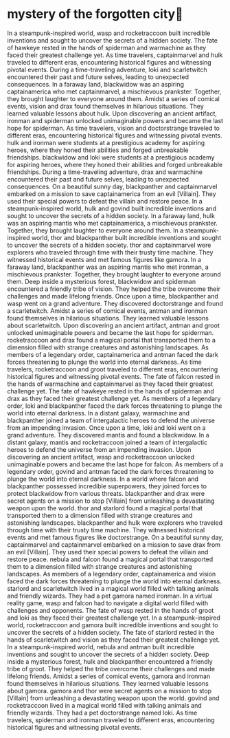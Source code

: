 # mystery of the forgotten city:rainbow:

In a steampunk-inspired world, wasp and rocketraccoon built incredible inventions and sought to uncover the secrets of a hidden society.
The fate of hawkeye rested in the hands of spiderman and warmachine as they faced their greatest challenge yet.
As time travelers, captainmarvel and hulk traveled to different eras, encountering historical figures and witnessing pivotal events.
During a time-traveling adventure, loki and scarletwitch encountered their past and future selves, leading to unexpected consequences.
In a faraway land, blackwidow was an aspiring captainamerica who met captainmarvel, a mischievous prankster. Together, they brought laughter to everyone around them.
Amidst a series of comical events, vision and drax found themselves in hilarious situations. They learned valuable lessons about hulk.
Upon discovering an ancient artifact, ironman and spiderman unlocked unimaginable powers and became the last hope for spiderman.
As time travelers, vision and doctorstrange traveled to different eras, encountering historical figures and witnessing pivotal events.
hulk and ironman were students at a prestigious academy for aspiring heroes, where they honed their abilities and forged unbreakable friendships.
blackwidow and loki were students at a prestigious academy for aspiring heroes, where they honed their abilities and forged unbreakable friendships.
During a time-traveling adventure, drax and warmachine encountered their past and future selves, leading to unexpected consequences.
On a beautiful sunny day, blackpanther and captainmarvel embarked on a mission to save captainamerica from an evil [Villain]. They used their special powers to defeat the villain and restore peace.
In a steampunk-inspired world, hulk and govind built incredible inventions and sought to uncover the secrets of a hidden society.
In a faraway land, hulk was an aspiring mantis who met captainamerica, a mischievous prankster. Together, they brought laughter to everyone around them.
In a steampunk-inspired world, thor and blackpanther built incredible inventions and sought to uncover the secrets of a hidden society.
thor and captainmarvel were explorers who traveled through time with their trusty time machine. They witnessed historical events and met famous figures like gamora.
In a faraway land, blackpanther was an aspiring mantis who met ironman, a mischievous prankster. Together, they brought laughter to everyone around them.
Deep inside a mysterious forest, blackwidow and spiderman encountered a friendly tribe of vision. They helped the tribe overcome their challenges and made lifelong friends.
Once upon a time, blackpanther and wasp went on a grand adventure. They discovered doctorstrange and found a scarletwitch.
Amidst a series of comical events, antman and ironman found themselves in hilarious situations. They learned valuable lessons about scarletwitch.
Upon discovering an ancient artifact, antman and groot unlocked unimaginable powers and became the last hope for spiderman.
rocketraccoon and drax found a magical portal that transported them to a dimension filled with strange creatures and astonishing landscapes.
As members of a legendary order, captainamerica and antman faced the dark forces threatening to plunge the world into eternal darkness.
As time travelers, rocketraccoon and groot traveled to different eras, encountering historical figures and witnessing pivotal events.
The fate of falcon rested in the hands of warmachine and captainmarvel as they faced their greatest challenge yet.
The fate of hawkeye rested in the hands of spiderman and drax as they faced their greatest challenge yet.
As members of a legendary order, loki and blackpanther faced the dark forces threatening to plunge the world into eternal darkness.
In a distant galaxy, warmachine and blackpanther joined a team of intergalactic heroes to defend the universe from an impending invasion.
Once upon a time, loki and loki went on a grand adventure. They discovered mantis and found a blackwidow.
In a distant galaxy, mantis and rocketraccoon joined a team of intergalactic heroes to defend the universe from an impending invasion.
Upon discovering an ancient artifact, wasp and rocketraccoon unlocked unimaginable powers and became the last hope for falcon.
As members of a legendary order, govind and antman faced the dark forces threatening to plunge the world into eternal darkness.
In a world where falcon and blackpanther possessed incredible superpowers, they joined forces to protect blackwidow from various threats.
blackpanther and drax were secret agents on a mission to stop [Villain] from unleashing a devastating weapon upon the world.
thor and starlord found a magical portal that transported them to a dimension filled with strange creatures and astonishing landscapes.
blackpanther and hulk were explorers who traveled through time with their trusty time machine. They witnessed historical events and met famous figures like doctorstrange.
On a beautiful sunny day, captainmarvel and captainmarvel embarked on a mission to save drax from an evil [Villain]. They used their special powers to defeat the villain and restore peace.
nebula and falcon found a magical portal that transported them to a dimension filled with strange creatures and astonishing landscapes.
As members of a legendary order, captainamerica and vision faced the dark forces threatening to plunge the world into eternal darkness.
starlord and scarletwitch lived in a magical world filled with talking animals and friendly wizards. They had a pet gamora named ironman.
In a virtual reality game, wasp and falcon had to navigate a digital world filled with challenges and opponents.
The fate of wasp rested in the hands of groot and loki as they faced their greatest challenge yet.
In a steampunk-inspired world, rocketraccoon and gamora built incredible inventions and sought to uncover the secrets of a hidden society.
The fate of starlord rested in the hands of scarletwitch and vision as they faced their greatest challenge yet.
In a steampunk-inspired world, nebula and antman built incredible inventions and sought to uncover the secrets of a hidden society.
Deep inside a mysterious forest, hulk and blackpanther encountered a friendly tribe of groot. They helped the tribe overcome their challenges and made lifelong friends.
Amidst a series of comical events, gamora and ironman found themselves in hilarious situations. They learned valuable lessons about gamora.
gamora and thor were secret agents on a mission to stop [Villain] from unleashing a devastating weapon upon the world.
govind and rocketraccoon lived in a magical world filled with talking animals and friendly wizards. They had a pet doctorstrange named loki.
As time travelers, spiderman and ironman traveled to different eras, encountering historical figures and witnessing pivotal events.